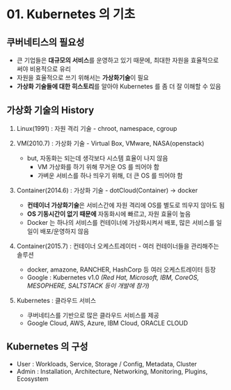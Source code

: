 # 01. Kubernetes 의 기초

## 쿠버네티스의 필요성

- 큰 기업들은 **대규모의 서비스**를 운영하고 있기 때문에, 최대한 자원을 효율적으로 써야 비용적으로 유리
- 자원을 효율적으로 쓰기 위해서는 **가상화기술**이 필요
- **가상화 기술들에 대한 히스토리**를 알아야 Kubernetes 를 좀 더 잘 이해할 수 있음

## 가상화 기술의 History

1. Linux(1991) : 자원 격리 기술 - chroot, namespace, cgroup
2. VM(2010.7) : 가상화 기술 - Virtual Box, VMware, NASA(openstack)

   - but, 자동화는 되는데 생각보다 시스템 효율이 나지 않음
     - VM 가상화를 하기 위해 무거운 OS 를 띄어야 함
     - 가벼운 서비스를 하나 띄우기 위해, 더 큰 OS 를 띄어야 함

3. Container(2014.6) : 가상화 기술 - dotCloud(Container) -> docker

   - **컨테이너 가상화기술**은 서비스간에 자원 격리에 OS를 별도로 띄우지 않아도 됨
   - **OS 기동시간이 없기 때문에** 자동화시에 빠르고, 자원 효율이 높음
   - Docker 는 하나의 서비스를 컨테이너에 가상화시켜서 배포, 많은 서비스를 일일이 배포/운영하지 않음

4. Container(2015.7) : 컨테이너 오케스트레이터 - 여러 컨테이너들을 관리해주는 솔루션

   - docker, amazone, RANCHER, HashCorp 등 여러 오케스트레이터 등장
   - Google : Kubernetes v1.0 _(Red Hat, Microsoft, IBM, CoreOS, MESOPHERE, SALTSTACK 등이 개발에 참가)_

5. Kubernetes : 클라우드 서비스
   - 쿠버네티스를 기반으로 많은 클라우드 서비스를 제공
   - Google Cloud, AWS, Azure, IBM Cloud, ORACLE CLOUD

## Kubernetes 의 구성

- User : Workloads, Service, Storage / Config, Metadata, Cluster
- Admin : Installation, Architecture, Networking, Monitoring, Plugins, Ecosystem
